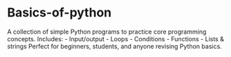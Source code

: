 # Basics-of-python
A collection of simple Python programs to practice core programming concepts.  Includes: - Input/output - Loops - Conditions - Functions - Lists &amp; strings  Perfect for beginners, students, and anyone revising Python basics. 
